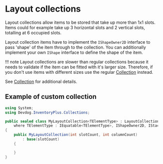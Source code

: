 # Layout collections

Layout collections allow items to be stored that take up more than 1x1 slots. Items could for example take up 3 horizontal slots and 2 vertical slots, totalling at 6 occupied slots.

Layout collection items have to implement the `IShapeOwner2D` interface to pass 'shape' of the item through to the collection. You can additionally implement your own `IShape` interface to define the shape of the item.

!!! note
    Layout collections are slower than regular collections because it needs to validate if the item can be fitted with it's larger size. Therefore, if you don't use items with different sizes use the regular [Collection](Collection.md) instead.

See [Collection](Collection.md) for additional details.

## Example of custom collection

```csharp
using System;
using Devdog.InventoryPlus.Collections;

public sealed class MyLayoutCollection<TElementType> : LayoutCollection<TElementType>
    where TElementType : IEquatable<TElementType>, IShapeOwner2D, IStackable, IIdentifiable, ICloneable<TElementType>
{
    public MyLayoutCollection(int slotCount, int columnCount)
        : base(slotCount)
    {

    }
}
```